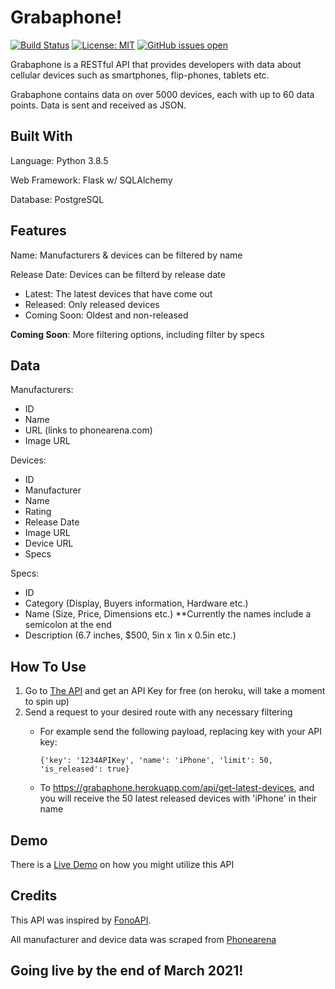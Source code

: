 # Grabaphone!

[![Build Status](https://travis-ci.com/leshawn-rice/grabaphone.svg?branch=main)](https://travis-ci.com/leshawn-rice/grabaphone) [![License: MIT](https://img.shields.io/badge/License-MIT-yellow.svg)](https://opensource.org/licenses/MIT) [![GitHub issues open](https://img.shields.io/github/issues/leshawn-rice/grabaphone)](https://github.com/leshawn-rice/grabaphone/issues)

Grabaphone is a RESTful API that provides developers with data about cellular devices such as smartphones, flip-phones, tablets etc.

Grabaphone contains data on over 5000 devices, each with up to 60 data points. Data is sent and received as JSON. 

## Built With

Language: Python 3.8.5

Web Framework: Flask w/ SQLAlchemy

Database: PostgreSQL

## Features

Name: Manufacturers & devices can be filtered by name

Release Date: Devices can be filterd by release date

 - Latest: The latest devices that have come out
 - Released: Only released devices
 - Coming Soon: Oldest and non-released

**Coming Soon**: More filtering options, including filter by specs

## Data

Manufacturers:

 - ID
 - Name
 - URL (links to phonearena.com)
 - Image URL

Devices:

 - ID
 - Manufacturer
 - Name
 - Rating
 - Release Date
 - Image URL
 - Device URL
 - Specs

Specs:

 - ID
 - Category (Display, Buyers information, Hardware etc.)
 - Name (Size, Price, Dimensions etc.) **Currently the names include a semicolon at the end
 - Description (6.7 inches, $500, 5in x 1in x 0.5in etc.)

## How To Use

1. Go to [The API](https://grabaphone.herokuapp.com) and get an API Key for free (on heroku, will take a moment to spin up)
2. Send a request to your desired route with any necessary filtering
    - For example send the following payload, replacing key with your API key:
    
        ```{'key': '1234APIKey', 'name': 'iPhone', 'limit': 50, 'is_released': true}```
    
    - To https://grabaphone.herokuapp.com/api/get-latest-devices, and you will receive the 50 latest released devices with 'iPhone' in their name

## Demo

There is a [Live Demo](https://grabaphone.surge.sh) on how you might utilize this API

## Credits

This API was inspired by [FonoAPI](https://github.com/shakee93/fonoapi).

All manufacturer and device data was scraped from [Phonearena](https://phonearena.com)

## Going live by the end of March 2021!